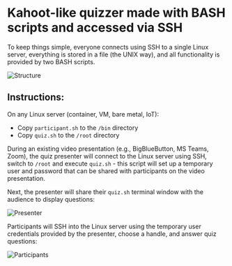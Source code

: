 # Kahoot-like quizzer made with BASH scripts and accessed via SSH

To keep things simple, everyone connects using SSH to a single Linux server, everything is stored in a file (the UNIX way), and all functionality is provided by two BASH scripts.

![Structure](https://github.com/jasoneckert/SSHquiz/blob/main/docs/structure.png?raw=true)

## Instructions:
On any Linux server (container, VM, bare metal, IoT):
- Copy `participant.sh` to the `/bin` directory
- Copy `quiz.sh` to the `/root` directory

During an existing video presentation (e.g., BigBlueButton, MS Teams, Zoom), the quiz presenter will connect to the Linux server using SSH, switch to `/root` and execute `quiz.sh` - this script will set up a temporary user and password that can be shared with participants on the video presentation.

Next, the presenter will share their `quiz.sh` terminal window with the audience to display questions:

![Presenter](https://github.com/jasoneckert/SSHquiz/blob/main/docs/presenterscreen.png?raw=true)

Participants will SSH into the Linux server using the temporary user credentials provided by the presenter, choose a handle, and answer quiz questions:

![Participants](https://github.com/jasoneckert/SSHquiz/blob/main/docs/participantscreen.png?raw=true)

